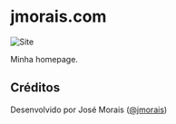 jmorais.com
========

![Site](https://cloud.githubusercontent.com/assets/556684/12870607/85bb2030-cd23-11e5-8cff-cb4f4a57e6dd.png)

Minha homepage.

Créditos
-------

Desenvolvido por José Morais ([@jmorais](https://github.com/jmorais))
